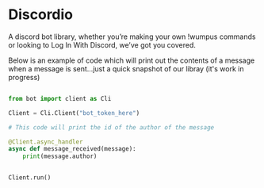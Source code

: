 # Discordio

A discord bot library, whether you’re making your own !wumpus commands or looking to Log In With Discord, we’ve got you covered.

Below is an example of code which will print out the contents of a message when a message is sent...just a quick snapshot of our libray (it's work in progress)

```python

from bot import client as Cli

Client = Cli.Client("bot_token_here")

# This code will print the id of the author of the message

@Client.async_handler                               
async def message_received(message):                              
    print(message.author)                              


Client.run()                 
```
